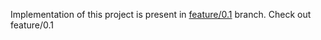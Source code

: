 Implementation of this project is present in [feature/0.1](https://github.com/Himan10/Ghidorah0x1/tree/feature/0.1) branch. 
Check out feature/0.1
